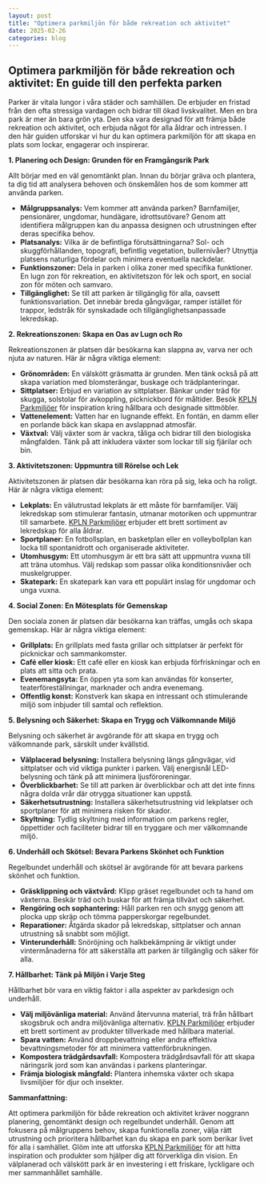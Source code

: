 ```yaml
---
layout: post
title: "Optimera parkmiljön för både rekreation och aktivitet"
date: 2025-02-26
categories: blog
---
```


## Optimera parkmiljön för både rekreation och aktivitet: En guide till den perfekta parken

Parker är vitala lungor i våra städer och samhällen. De erbjuder en fristad från den ofta stressiga vardagen och bidrar till ökad livskvalitet. Men en bra park är mer än bara grön yta. Den ska vara designad för att främja både rekreation och aktivitet, och erbjuda något för alla åldrar och intressen. I den här guiden utforskar vi hur du kan optimera parkmiljön för att skapa en plats som lockar, engagerar och inspirerar.

**1. Planering och Design: Grunden för en Framgångsrik Park**

Allt börjar med en väl genomtänkt plan. Innan du börjar gräva och plantera, ta dig tid att analysera behoven och önskemålen hos de som kommer att använda parken.

*   **Målgruppsanalys:** Vem kommer att använda parken? Barnfamiljer, pensionärer, ungdomar, hundägare, idrottsutövare? Genom att identifiera målgruppen kan du anpassa designen och utrustningen efter deras specifika behov.
*   **Platsanalys:** Vilka är de befintliga förutsättningarna? Sol- och skuggförhållanden, topografi, befintlig vegetation, bullernivåer? Utnyttja platsens naturliga fördelar och minimera eventuella nackdelar.
*   **Funktionszoner:** Dela in parken i olika zoner med specifika funktioner. En lugn zon för rekreation, en aktivitetszon för lek och sport, en social zon för möten och samvaro.
*   **Tillgänglighet:** Se till att parken är tillgänglig för alla, oavsett funktionsvariation. Det innebär breda gångvägar, ramper istället för trappor, ledstråk för synskadade och tillgänglighetsanpassade lekredskap.

**2. Rekreationszonen: Skapa en Oas av Lugn och Ro**

Rekreationszonen är platsen där besökarna kan slappna av, varva ner och njuta av naturen. Här är några viktiga element:

*   **Grönområden:** En välskött gräsmatta är grunden. Men tänk också på att skapa variation med blomsterängar, buskage och trädplanteringar.
*   **Sittplatser:** Erbjud en variation av sittplatser. Bänkar under träd för skugga, solstolar för avkoppling, picknickbord för måltider. Besök [KPLN Parkmiljöer](https://www.kpln.se/category/parkmiljoter) för inspiration kring hållbara och designade sittmöbler.
*   **Vattenelement:** Vatten har en lugnande effekt. En fontän, en damm eller en porlande bäck kan skapa en avslappnad atmosfär.
*   **Växtval:** Välj växter som är vackra, tåliga och bidrar till den biologiska mångfalden. Tänk på att inkludera växter som lockar till sig fjärilar och bin.

**3. Aktivitetszonen: Uppmuntra till Rörelse och Lek**

Aktivitetszonen är platsen där besökarna kan röra på sig, leka och ha roligt. Här är några viktiga element:

*   **Lekplats:** En välutrustad lekplats är ett måste för barnfamiljer. Välj lekredskap som stimulerar fantasin, utmanar motoriken och uppmuntrar till samarbete. [KPLN Parkmiljöer](https://www.kpln.se/category/parkmiljoter) erbjuder ett brett sortiment av lekredskap för alla åldrar.
*   **Sportplaner:** En fotbollsplan, en basketplan eller en volleybollplan kan locka till spontanidrott och organiserade aktiviteter.
*   **Utomhusgym:** Ett utomhusgym är ett bra sätt att uppmuntra vuxna till att träna utomhus. Välj redskap som passar olika konditionsnivåer och muskelgrupper.
*   **Skatepark:** En skatepark kan vara ett populärt inslag för ungdomar och unga vuxna.

**4. Social Zonen: En Mötesplats för Gemenskap**

Den sociala zonen är platsen där besökarna kan träffas, umgås och skapa gemenskap. Här är några viktiga element:

*   **Grillplats:** En grillplats med fasta grillar och sittplatser är perfekt för picknickar och sammankomster.
*   **Café eller kiosk:** Ett café eller en kiosk kan erbjuda förfriskningar och en plats att sitta och prata.
*   **Evenemangsyta:** En öppen yta som kan användas för konserter, teaterföreställningar, marknader och andra evenemang.
*   **Offentlig konst:** Konstverk kan skapa en intressant och stimulerande miljö som inbjuder till samtal och reflektion.

**5. Belysning och Säkerhet: Skapa en Trygg och Välkomnande Miljö**

Belysning och säkerhet är avgörande för att skapa en trygg och välkomnande park, särskilt under kvällstid.

*   **Välplacerad belysning:** Installera belysning längs gångvägar, vid sittplatser och vid viktiga punkter i parken. Välj energisnål LED-belysning och tänk på att minimera ljusföroreningar.
*   **Överblickbarhet:** Se till att parken är överblickbar och att det inte finns några dolda vrår där otrygga situationer kan uppstå.
*   **Säkerhetsutrustning:** Installera säkerhetsutrustning vid lekplatser och sportplaner för att minimera risken för skador.
*   **Skyltning:** Tydlig skyltning med information om parkens regler, öppettider och faciliteter bidrar till en tryggare och mer välkomnande miljö.

**6. Underhåll och Skötsel: Bevara Parkens Skönhet och Funktion**

Regelbundet underhåll och skötsel är avgörande för att bevara parkens skönhet och funktion.

*   **Gräsklippning och växtvård:** Klipp gräset regelbundet och ta hand om växterna. Beskär träd och buskar för att främja tillväxt och säkerhet.
*   **Rengöring och sophantering:** Håll parken ren och snygg genom att plocka upp skräp och tömma papperskorgar regelbundet.
*   **Reparationer:** Åtgärda skador på lekredskap, sittplatser och annan utrustning så snabbt som möjligt.
*   **Vinterunderhåll:** Snöröjning och halkbekämpning är viktigt under vintermånaderna för att säkerställa att parken är tillgänglig och säker för alla.

**7. Hållbarhet: Tänk på Miljön i Varje Steg**

Hållbarhet bör vara en viktig faktor i alla aspekter av parkdesign och underhåll.

*   **Välj miljövänliga material:** Använd återvunna material, trä från hållbart skogsbruk och andra miljövänliga alternativ. [KPLN Parkmiljöer](https://www.kpln.se/category/parkmiljoter) erbjuder ett brett sortiment av produkter tillverkade med hållbara material.
*   **Spara vatten:** Använd droppbevattning eller andra effektiva bevattningsmetoder för att minimera vattenförbrukningen.
*   **Kompostera trädgårdsavfall:** Kompostera trädgårdsavfall för att skapa näringsrik jord som kan användas i parkens planteringar.
*   **Främja biologisk mångfald:** Plantera inhemska växter och skapa livsmiljöer för djur och insekter.

**Sammanfattning:**

Att optimera parkmiljön för både rekreation och aktivitet kräver noggrann planering, genomtänkt design och regelbundet underhåll. Genom att fokusera på målgruppens behov, skapa funktionella zoner, välja rätt utrustning och prioritera hållbarhet kan du skapa en park som berikar livet för alla i samhället. Glöm inte att utforska [KPLN Parkmiljöer](https://www.kpln.se/category/parkmiljoter) för att hitta inspiration och produkter som hjälper dig att förverkliga din vision. En välplanerad och välskött park är en investering i ett friskare, lyckligare och mer sammanhållet samhälle.
